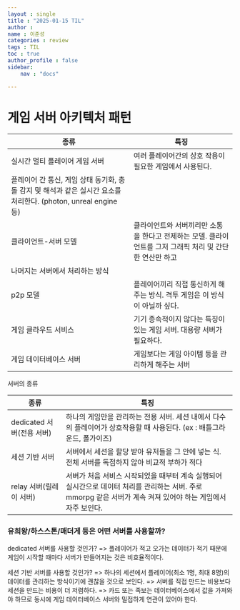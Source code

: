 ```yaml
---
layout : single
title : "2025-01-15 TIL"
author : 
name : 이준성
categories : review
tags : TIL
toc : true
author_profile : false
sidebar:
    nav : "docs"

---
```



# 게임 서버 아키텍처 패턴

|종류|특징|
|---|---|
|실시간 멀티 플레이어 게임 서버|여러 플레이어간의 상호 작용이 필요한 게임에서 사용된다.
 플레이어 간 통신, 게임 상태 동기화, 충돌 감지 및 해석과 같은 실시간 요소를 처리한다. (photon, unreal engine 등)|
|클라이언트-서버 모델|클라이언트와 서버끼리만 소통을 한다고 전제하는 모델. 클라이언트를 그저 그래픽 처리 및 간단한 연산만 하고
나머지는 서버에서 처리하는 방식|
|p2p 모델|플레이어끼리 직접 통신하게 해주는 방식. 격투 게임은 이 방식이 아닐까 싶다.|
|게임 클라우드 서비스|기기 종속적이지 않다는 특징이 있는 게임 서버. 대용량 서버가 필요하다.|
|게임 데이터베이스 서버|게임보다는 게임 아이템 등을 관리하게 해주는 서버|

서버의 종류

|종류|특징|
|---|---|
|dedicated 서버(전용 서버)|하나의 게임만을 관리하는 전용 서버. 세션 내에서 다수의 플레이어가 상호작용할 때 사용된다. (ex : 배틀그라운드, 폴가이즈)|
|세션 기반 서버|서버에서 세션을 할당 받아 유저들을 그 안에 넣는 식. 전체 서버를 독점하지 않아 비교적 부하가 적다|
|relay 서버(릴레이 서버)|서버가 처음 서비스 시작되었을 때부터 계속 실행되어 실시간으로 데이터 처리를 관리하는 서버. 주로 mmorpg 같은 서버가 계속 켜져 있어야 하는 게임에서 자주 보인다.|


### 유희왕/하스스톤/매더게 등은 어떤 서버를 사용할까?

dedicated 서버를 사용할 것인가?
=> 플레이어가 적고 오가는 데이터가 적기 때문에 게임이 시작할 때마다 서버가 만들어지는 것은 비효율적이다.

세션 기반 서버를 사용할 것인가?
=> 하나의 세션에서 플레이어(최소 1명, 최대 8명)의 데이터를 관리하는 방식이기에 괜찮을 것으로 보인다.
=> 서버를 직접 만드는 비용보다 세션을 만드는 비용이 더 저렴하다.
=> 카드 또는 족보는 데이터베이스에서 값을 가져와야 하므로 동시에 게임 데이터베이스 서버와 밀접하게 연관이 있어야 한다.